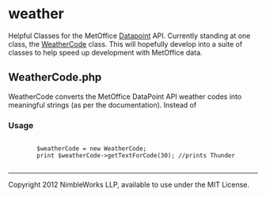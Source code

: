 weather
=======

Helpful Classes for the MetOffice [Datapoint](http://www.metoffice.gov.uk/datapoint) API. Currently standing at one class, the [WeatherCode](#weatherCode.php) class. This will hopefully develop into a suite of classes to help speed up development with MetOffice data. 



WeatherCode.php
---------------

WeatherCode converts the MetOffice DataPoint API weather codes into meaningful strings (as per the documentation). Instead of 

### Usage

<code>
		$weatherCode = new WeatherCode;
		print $weatherCode->getTextForCode(30); //prints Thunder

</code>

<hr>

Copyright 2012 NimbleWorks LLP, available to use under the MIT License. 